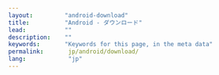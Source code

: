 ```yaml
---
layout:         "android-download"
title:          "Android - ダウンロード"
lead:           ""
description:    ""
keywords:       "Keywords for this page, in the meta data"
permalink:       jp/android/download/
lang:            "jp"
---
```



<!-- >**Note:**

>1. 旧バージョンの SDK を使用していた場合、まず最新版SDK にバージョンアップする際に必要な修正をお読みください。 [Read]({{site.baseurl}}/jp/android/latest-news/update-to-SDK4_5_1+/)<br>
>2. サンプルコードには jar ファイルは含まれていません。 -->
